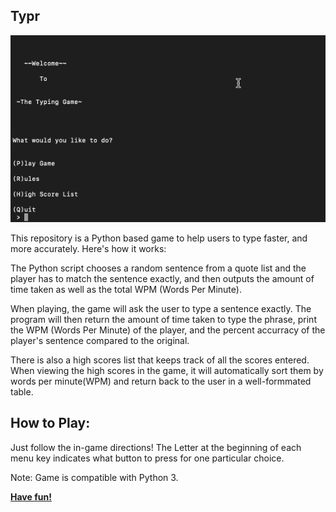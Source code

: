 ## Typr

<p align="center">
<img src="Typing_Game_Gif.gif">
</p>

This repository is a Python based game to help users to type faster, and more accurately. Here's how it works:

The Python script chooses a random sentence from a quote list and the player has to match the sentence exactly, and then outputs the amount of time taken as well as the total WPM (Words Per Minute).

When playing, the game will ask the user to type a sentence exactly. The program will then return the amount of time taken to type the phrase, print the WPM (Words Per Minute) of the player, and the percent accurracy of the player's sentence compared to the original. 

There is also a high scores list that keeps track of all the scores entered. When viewing the high scores in the game, it will automatically sort them by words per minute(WPM) and return back to the user in a well-formmated table.

## How to Play:

Just follow the in-game directions! The Letter at the beginning of each menu key indicates what button to press for one particular choice.

Note: Game is compatible with Python 3.

<b><u> Have fun! </u></b> 
